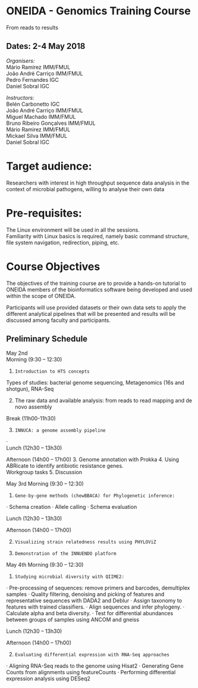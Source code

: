# ONEIDA - Genomics Training Course 
From reads to results

 
## Dates: 2-4 May 2018
 
_Organisers:_ 
<br>Mário Ramirez            IMM/FMUL
<br>João André Carriço        IMM/FMUL
<br>Pedro Fernandes         IGC
<br>Daniel Sobral            IGC

_Instructors:_
<br>Belén Carbonetto        IGC
<br>João André Carriço        IMM/FMUL
<br>Miguel Machado        IMM/FMUL
<br>Bruno Ribeiro Gonçalves    IMM/FMUL
<br>Mário Ramirez            IMM/FMUL
<br>Mickael Silva            IMM/FMUL
<br>Daniel Sobral            IGC
 
# Target audience:
Researchers with interest in high throughput sequence data analysis in the context of microbial pathogens, willing to analyse their own data
 
# Pre-requisites:
The Linux environment will be used in all the sessions. 
<br>Familiarity with Linux basics is required, namely basic command structure, file system navigation, redirection, piping, etc.

# Course Objectives
The objectives of the training course are to provide a hands-on tutorial to ONEIDA members of the bioinformatics software being developed and used within the scope of ONEIDA.
 
Participants will use provided datasets or their own data sets to apply the different analytical pipelines that will be presented and results will be discussed among faculty and participants. 
 
## Preliminary Schedule 
 
May 2nd              
Morning  (9:30 – 12:30)
1.     Introduction to HTS concepts
Types of studies: bacterial genome sequencing, Metagenomics (16s and shotgun), RNA-Seq

2. The raw data and available analysis: from reads to read mapping and de novo assembly  

Break (11h00-11h30)

3.     INNUCA: a genome assembly pipeline
·       
Lunch (12h30 – 13h30)

Afternoon (14h00 – 17h00)
3.     Genome annotation with Prokka
4.     Using ABRicate to identify antibiotic resistance genes.   
  Workgroup tasks
5.     Discussion
  
May 3rd 
Morning  (9:30 – 12:30)

1.     Gene-by-gene methods (chewBBACA) for Phylogenetic inference:
·      Schema creation
·      Allele calling
·      Schema evaluation

Lunch (12h30 – 13h30)

Afternoon (14h00 – 17h00)

2.     Visualizing strain relatedness results using PHYLOViZ
3.     Demonstration of the INNUENDO platform

May 4th
Morning  (9:30 – 12:30)
 
1.     Studying microbial diversity with QIIME2:
·      Pre-processing of sequences: remove primers and barcodes, demultiplex
samples
·      Quality filtering, denoising and picking of features and representative
sequences with DADA2 and Deblur
·      Assign taxonomy to features with trained classifiers.
·      Align sequences and infer phylogeny.
·      Calculate alpha and beta diversity.
·      Test for differential abundances between groups of samples using ANCOM and gneiss

Lunch (12h30 – 13h30)

Afternoon (14h00 – 17h00)

2.     Evaluating differential expression with RNA-Seq approaches
·       Aligning RNA-Seq reads to the genome using Hisat2
·       Generating Gene Counts from alignments using featureCounts
· Performing differential expression analysis using DESeq2
